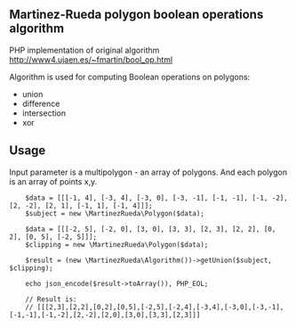 ## Martinez-Rueda polygon boolean operations algorithm
PHP implementation of original algorithm <http://www4.ujaen.es/~fmartin/bool_op.html>

Algorithm is used for computing Boolean operations on polygons:
- union
- difference
- intersection
- xor
## Usage
Input parameter is a multipolygon - an array of polygons. And each polygon is an array of points x,y.
```
    $data = [[[-1, 4], [-3, 4], [-3, 0], [-3, -1], [-1, -1], [-1, -2], [2, -2], [2, 1], [-1, 1], [-1, 4]]];
    $subject = new \MartinezRueda\Polygon($data);
    
    $data = [[[-2, 5], [-2, 0], [3, 0], [3, 3], [2, 3], [2, 2], [0, 2], [0, 5], [-2, 5]]];
    $clipping = new \MartinezRueda\Polygon($data);
    
    $result = (new \MartinezRueda\Algorithm())->getUnion($subject, $clipping);
    
    echo json_encode($result->toArray()), PHP_EOL;
    
    // Result is:
    // [[[2,3],[2,2],[0,2],[0,5],[-2,5],[-2,4],[-3,4],[-3,0],[-3,-1],[-1,-1],[-1,-2],[2,-2],[2,0],[3,0],[3,3],[2,3]]]
```
